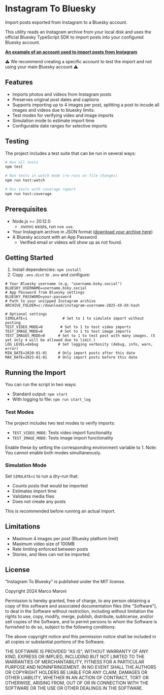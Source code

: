 # Instagram To Bluesky

Import posts exported from Instagram to a Bluesky account.

This utility reads an Instagram archive from your local disk and uses the official Bluesky TypeScript SDK to import posts into your configured Bluesky account.

[**An example of an account used to import posts from Instagram**](https://bsky.app/profile/mm-instagram-arch.bsky.social)

⚠️ We recommend creating a specific account to test the import and not using your main Bluesky account ⚠️

## Features

- Imports photos and videos from Instagram posts
- Preserves original post dates and captions
- Supports importing up to 4 images per post, splitting a post to incude all images and videos due to bluesky limits.
- Test modes for verifying video and image imports
- Simulation mode to estimate import time
- Configurable date ranges for selective imports

## Testing

The project includes a test suite that can be run in several ways:

```bash
# Run all tests
npm test

# Run tests in watch mode (re-runs on file changes)
npm run test:watch

# Run tests with coverage report
npm run test:coverage
```

## Prerequisites

- Node.js >= 20.12.0
    - .nvmrc exists, run `nvm use`.
- Your Instagram archive in JSON format ([download your archive here](https://www.instagram.com/download/request))
- A Bluesky account with an App Password
    - Verified email or videos will show up as not found.

## Getting Started

1. Install dependencies: `npm install`
2. Copy `.env.dist` to `.env` and configure:

```shell
# Your Bluesky username (e.g. "username.bsky.social")
BLUESKY_USERNAME=username.bsky.social
# App Password from Bluesky settings
BLUESKY_PASSWORD=your-password
# Path to your unzipped Instagram archive
ARCHIVE_FOLDER=c:/download/instagram-username-2025-XX-XX-hash

# Optional settings
SIMULATE=1                # Set to 1 to simulate import without posting
TEST_VIDEO_MODE=0        # Set to 1 to test video imports
TEST_IMAGE_MODE=0        # Set to 1 to test image imports
TEST_IMAGES_MODE=0      # Set to 1 to test post with many images. (5 yet only 4 will be allowed due to limit.)
LOG_LEVEL=debug         # Set logging verbosity (debug, info, warn, error)
MIN_DATE=2020-01-01     # Only import posts after this date
MAX_DATE=2025-01-01     # Only import posts before this date
```

## Running the Import

You can run the script in two ways:

- Standard output: `npm start`
- With logging to file: `npm run start_log`

### Test Modes

The project includes two test modes to verify imports:

- `TEST_VIDEO_MODE`: Tests video import functionality
- `TEST_IMAGE_MODE`: Tests image import functionality

Enable these by setting the corresponding environment variable to 1. Note: You cannot enable both modes simultaneously.

### Simulation Mode

Set `SIMULATE=1` to run a dry-run that:
- Counts posts that would be imported
- Estimates import time
- Validates media files
- Does not create any posts

This is recommended before running an actual import.

## Limitations

- Maximum 4 images per post (Bluesky platform limit)
- Maximum video size of 100MB
- Rate limiting enforced between posts
- Stories, and likes can not be imported.

## License

"Instagram To Bluesky" is published under the MIT license.

Copyright 2024 Marco Maroni

Permission is hereby granted, free of charge, to any person obtaining a copy of this software and associated documentation files (the "Software"), to deal in the Software without restriction, including without limitation the rights to use, copy, modify, merge, publish, distribute, sublicense, and/or sell copies of the Software, and to permit persons to whom the Software is furnished to do so, subject to the following conditions:

The above copyright notice and this permission notice shall be included in all copies or substantial portions of the Software.

THE SOFTWARE IS PROVIDED "AS IS", WITHOUT WARRANTY OF ANY KIND, EXPRESS OR IMPLIED, INCLUDING BUT NOT LIMITED TO THE WARRANTIES OF MERCHANTABILITY, FITNESS FOR A PARTICULAR PURPOSE AND NONINFRINGEMENT. IN NO EVENT SHALL THE AUTHORS OR COPYRIGHT HOLDERS BE LIABLE FOR ANY CLAIM, DAMAGES OR OTHER LIABILITY, WHETHER IN AN ACTION OF CONTRACT, TORT OR OTHERWISE, ARISING FROM, OUT OF OR IN CONNECTION WITH THE SOFTWARE OR THE USE OR OTHER DEALINGS IN THE SOFTWARE.
